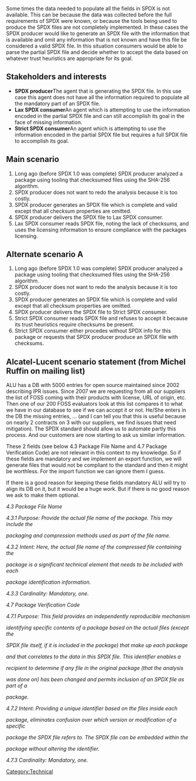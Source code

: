 Some times the data needed to populate all the fields in SPDX is not
available. This can be because the data was collected before the full
requirements of SPDX were known, or because the tools being used to
produce the SPDX files are not completely implemented. In these cases
the SPDX producer would like to generate an SPDX file with the
information that is available and omit any information that is not known
and have this file be considered a valid SPDX file. In this situation
consumers would be able to parse the partial SPDX file and decide
whether to accept the data based on whatever trust heuristics are
appropriate for its goal.

## Stakeholders and interests

  - **SPDX producer**The agent that is generating the SPDX file. In this
    use case this agent does not have all the information required to
    populate all the mandatory part of an SPDX file.
  - **Lax SPDX consumer**An agent which is attempting to use the
    information encoded in the partial SPDX file and can still
    accomplish its goal in the face of missing information.
  - **Strict SPDX consumer**An agent which is attempting to use the
    information encoded in the partial SPDX file but requires a full
    SPDX file to accomplish its goal.

## Main scenario

1.  Long ago (before SPDX 1.0 was complete) SPDX producer analyzed a
    package using tooling that checksumed files using the SHA-256
    algorithm.
2.  SPDX producer does not want to redo the analysis because it is too
    costly.
3.  SPDX producer generates an SPDX file which is complete and valid
    except that all checksum properties are omitted.
4.  SPDX producer delivers the SPDX file to Lax SPDX consumer.
5.  Lax SPDX consumer reads SPDX file, noting the lack of checksums, and
    uses the licensing information to ensure compliance with the
    packages licensing.

## Alternate scenario A

1.  Long ago (before SPDX 1.0 was complete) SPDX producer analyzed a
    package using tooling that checksumed files using the SHA-256
    algorithm.
2.  SPDX producer does not want to redo the analysis because it is too
    costly.
3.  SPDX producer generates an SPDX file which is complete and valid
    except that all checksum properties are omitted.
4.  SPDX producer delivers the SPDX file to Strict SPDX consumer.
5.  Strict SPDX consumer reads SPDX file and refuses to accept it
    because its trust heuristics require checksums be present.
6.  Strict SPDX consumer either procedes without SPDX info for this
    package or requests that SPDX producer produce an SPDX file with
    checksums.

## Alcatel-Lucent scenario statement (from Michel Ruffin on mailing list)

ALU has a DB with 5000 entries for open source maintained since 2002
describing IPR issues. Since 2007 we are requesting from all our
suppliers the list of FOSS coming with their products with license, URL
of origin, etc. Then one of our 200 FOSS evaluators look at this list
compares it to what we have in our database to see if we can accept it
or not. He/She enters in the DB the missing entries, … (and I can tell
you that this is useful because on nearly 2 contracts on 3 with our
suppliers, we find issues that need mitigation). The SPDX standard
should allow us to automate partly this process. And our customers are
now starting to ask us similar information.

These 2 fields (see below 4.3 Package File Name and 4.7 Package
Verification Code) are not relevant in this context to my knowledge. So
if these fields are mandatory and we implement an export function, we
will generate files that would not be compliant to the standard and then
it might be worthless. For the import function we can ignore them I
guess.

If there is a good reason for keeping these fields mandatory ALU will
try to align its DB on it, but it would be a huge work. But if there is
no good reason we ask to make them optional.

*4.3 Package File Name*

*4.3.1 Purpose: Provide the actual file name of the package. This may
include the*

*packaging and compression methods used as part of the file name.*

*4.3.2 Intent: Here, the actual file name of the compressed file
containing the*

*package is a significant technical element that needs to be included
with each*

*package identification information.*

*4.3.3 Cardinality: Mandatory, one.*

*4.7 Package Verification Code*

*4.7.1 Purpose: This field provides an independently reproducible
mechanism*

*identifying specific contents of a package based on the actual files
(except the*

*SPDX file itself, if it is included in the package) that make up each
package*

*and that correlates to the data in this SPDX file. This identifier
enables a*

*recipient to determine if any file in the original package (that the
analysis*

*was done on) has been changed and permits inclusion of an SPDX file as
part of a*

*package.*

*4.7.2 Intent: Providing a unique identifier based on the files inside
each*

*package, eliminates confusion over which version or modification of a
specific*

*package the SPDX file refers to. The SPDX file can be embedded within
the*

*package without altering the identifier.*

*4.7.3 Cardinality: Mandatory, one.*

[Category:Technical](Category:Technical "wikilink")
